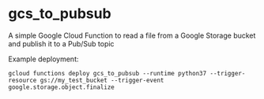 # gcs_to_pubsub
A simple Google Cloud Function to read a file from a Google Storage bucket and publish it to a Pub/Sub topic

Example deployment:
```
gcloud functions deploy gcs_to_pubsub --runtime python37 --trigger-resource gs://my_test_bucket --trigger-event google.storage.object.finalize
```
